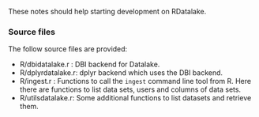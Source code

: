 These notes should help starting development on RDatalake.

### Source files

The follow source files are provided:
* R/dbidatalake.r  : DBI backend for Datalake.
* R/dplyrdatalake.r: dplyr backend which uses the DBI backend.
* R/ingest.r        : Functions to call the `ingest` command line tool
                      from R. Here there are functions to list data
					  sets, users and columns of data sets.
* R/utilsdatalake.r: Some additional functions to list datasets and retrieve them.
